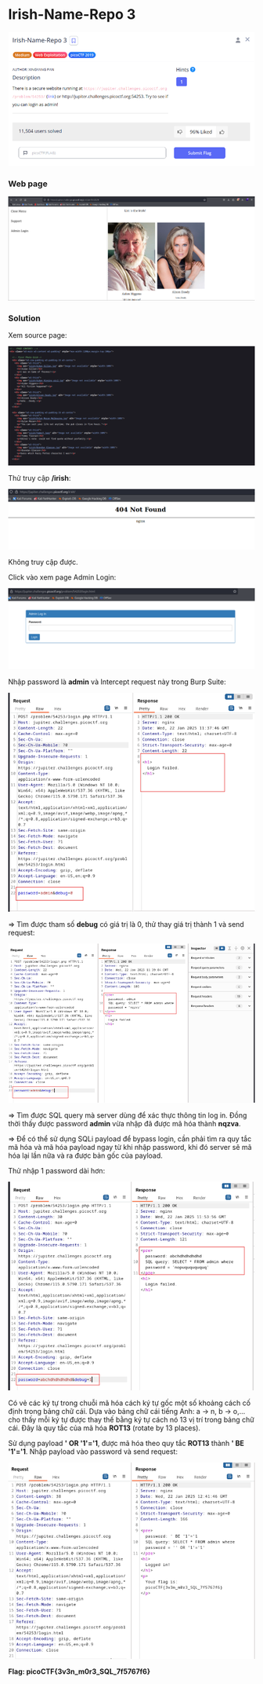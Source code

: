 # Irish-Name-Repo 3
![img](https://github.com/DucThinh47/PicoCTF_Writeups/blob/main/Web_Exploitation/images/image43.png?raw=true)

### Web page
![img](https://github.com/DucThinh47/PicoCTF_Writeups/blob/main/Web_Exploitation/images/image44.png?raw=true)

### Solution

Xem source page: 

![img](https://github.com/DucThinh47/PicoCTF_Writeups/blob/main/Web_Exploitation/images/image45.png?raw=true)

Thử truy cập **/irish**:

![img](https://github.com/DucThinh47/PicoCTF_Writeups/blob/main/Web_Exploitation/images/image46.png?raw=true)

Không truy cập được. 

Click vào xem page Admin Login: 

![img](https://github.com/DucThinh47/PicoCTF_Writeups/blob/main/Web_Exploitation/images/image47.png?raw=true)

Nhập password là **admin** và Intercept request này trong Burp Suite: 

![img](https://github.com/DucThinh47/PicoCTF_Writeups/blob/main/Web_Exploitation/images/image48.png?raw=true)

=> Tìm được tham số **debug** có giá trị là 0, thử thay giá trị thành 1 và send request: 

![img](https://github.com/DucThinh47/PicoCTF_Writeups/blob/main/Web_Exploitation/images/image49.png?raw=true)

=> Tìm được SQL query mà server dùng để xác thực thông tin log in. Đồng thời thấy được password **admin** vừa nhập đã được mã hóa thành **nqzva**. 

=> Để có thể sử dụng SQLi payload để bypass login, cần phải tìm ra quy tắc mã hóa và mã hóa payload ngay từ khi nhập password, khi đó server sẽ mã hóa lại lần nữa và ra được bản gốc của payload. 

Thử nhập 1 password dài hơn: 

![img](https://github.com/DucThinh47/PicoCTF_Writeups/blob/main/Web_Exploitation/images/image50.png?raw=true)

Có vẻ các ký tự trong chuỗi mã hóa cách ký tự gốc một số khoảng cách cố định trong bảng chữ cái. Dựa vào bảng chữ cái tiếng Anh: a -> n, b -> o,... cho thấy mỗi ký tự được thay thế bằng ký tự cách nó 13 vị trí trong bảng chữ cái. Đây là quy tắc của mã hóa **ROT13** (rotate by 13 places).

Sử dụng payload **' OR '1'='1**, được mã hóa theo quy tắc **ROT13** thành **' BE '1'='1**. Nhập payload vào password và send request: 

![img](https://github.com/DucThinh47/PicoCTF_Writeups/blob/main/Web_Exploitation/images/image51.png?raw=true)

**Flag: picoCTF{3v3n_m0r3_SQL_7f5767f6}**
